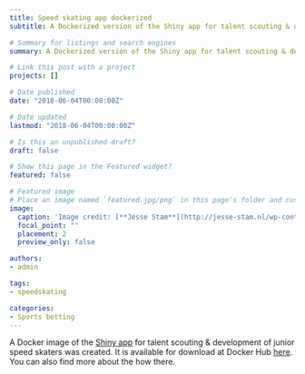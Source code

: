 ```yaml
---
title: Speed skating app dockerized
subtitle: A Dockerized version of the Shiny app for talent scouting & development of junior speed skaters

# Summary for listings and search engines
summary: A Dockerized version of the Shiny app for talent scouting & development of junior speed skaters

# Link this post with a project
projects: []

# Date published
date: "2018-06-04T00:00:00Z"

# Date updated
lastmod: "2018-06-04T00:00:00Z"

# Is this an unpublished draft?
draft: false

# Show this page in the Featured widget?
featured: false

# Featured image
# Place an image named `featured.jpg/png` in this page's folder and customize its options here.
image:
  caption: 'Image credit: [**Jesse Stam**](http://jesse-stam.nl/wp-content/gallery/training-thialf-24-okt-2017/DSC_9747.JPG)'
  focal_point: ""
  placement: 2
  preview_only: false

authors:
- admin

tags:
- speedskating

categories:
- Sports betting
---
```


A Docker image of the [Shiny app](https://pjastam.shinyapps.io/speedskating/) for talent scouting & development of junior speed skaters was created. It is available for download at Docker Hub [here](https://hub.docker.com/r/pjastam/shiny-speedskating/). You can also find more about the how there.
